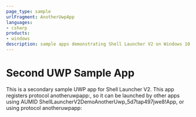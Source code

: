 ```yaml
---
page_type: sample
urlFragment: AnotherUwpApp
languages:
- csharp
products:
- windows
description: sample apps demonstrating Shell Launcher V2 on Windows 10 Enterprise from 1903 release
---
```


# Second UWP Sample App

This is a secondary sample UWP app for Shell Launcher V2. This app registers protocol anotheruwpapp:, so it can be launched by other apps using AUMID ShellLauncherV2DemoAnotherUwp_5d7tap497jwe8!App, or using protocol anotheruwpapp: